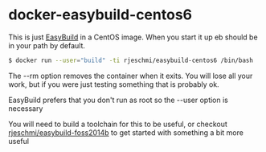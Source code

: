 docker-easybuild-centos6
========================

This is just [EasyBuild](https://hpcugent.github.io/easybuild/) in a CentOS image. When you start it up eb should be in your path by default.

```sh
$ docker run --user="build" -ti rjeschmi/easybuild-centos6 /bin/bash
```

The --rm option removes the container when it exits. You will lose all your work, but if you were just testing something that is probably ok.

EasyBuild prefers that you don't run as root so the --user option is necessary

You will need to build a toolchain for this to be useful, or checkout [rjeschmi/easybuild-foss2014b](https://registry.hub.docker.com/u/rjeschmi/easybuild-foss-2014b/) to get started with something a bit more useful
